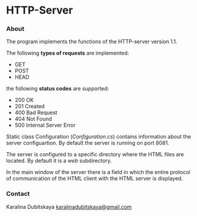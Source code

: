 # HTTP-Server

### About

The program implements the functions of the HTTP-server version 1.1. 

The following **types of requests** are implemented: 
* GET
* POST
* HEAD

the following **status codes** are supported:
* 200 OK
* 201 Created
* 400 Bad Request
* 404 Not Found
* 500 Internal Server Error

Static class Configuration (*Configuration.cs*) contains information about the server configuartion.
By default the server is running on port 8081.

The server is configured to a specific directory where the HTML files are located. 
By default it is a *web* subdirectory.

In the main window of the server there is a field in which the entire protocol of communication
of the HTML client with the HTML server is displayed.

### Contact

Karalina Dubitskaya
karalinadubitskaya@gmail.com
